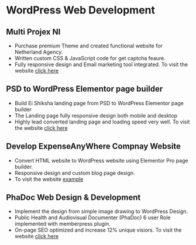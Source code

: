 # WordPress Web Development
## Multi Projex NI
* Purchase premium Theme and created functional website for Netherland Agency.
* Written custom CSS & JavaScript code for get captcha feaure.
* Fully responsive design and Email marketing tool integrated. To visit the website [click here](https://multiprojex.nl/)

## PSD to WordPress Elementor page builder
* Build Ei Shiksha landing page from PSD to WordPress Elementor page builder
* The Landing page fully responsive design both mobile and desktop
* Highly lead converted landing page and loading speed very well. To visit the website [click here](https://www.ei-shiksha.com/)

## Develop ExpenseAnyWhere Compnay Website
* Convert HTML website to WordPress website using Elementor Pro page builder.
* Responsive design and custom blog page design.
* To visit the website <a href="[https://expenseanywhere.com]" target="_blank">example</a>

## PhaDoc Web Design & Development
* Implement the design from simple image drawing to WordPress Design.
* Public Health and Audiovisual Documenter (PhaDoc) 6 user Role implemented with memberpress plugin.
* On-page SEO optimized and increase 12% unique visiors. To visit the website [click here](https://phadoc.com/)
